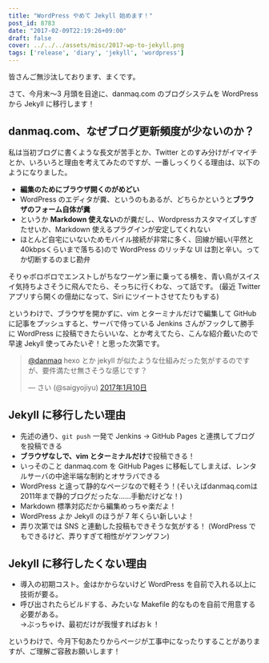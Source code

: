 ```yaml
---
title: "WordPress やめて Jekyll 始めます！"
post_id: 8783
date: "2017-02-09T22:19:26+09:00"
draft: false
cover: ../../../assets/misc/2017-wp-to-jekyll.png
tags: ['release', 'diary', 'jekyll', 'wordpress']
---
```


皆さんご無沙汰しております、まくです。

さて、今月末～3 月頭を目途に、danmaq.com のブログシステムを WordPress から Jekyll に移行します！

## danmaq.com、なぜブログ更新頻度が少ないのか？

私は当初ブログに書くような長文が苦手とか、Twitter とのすみ分けがイマイチとか、いろいろと理由を考えてみたのですが、<!-- more -->一番しっくりくる理由は、以下のようになりました。

* **編集のためにブラウザ開くのがめどい**
* WordPress のエディタが糞、というのもあるが、どちらかというと**ブラウザのフォーム自体が糞**
* というか **Markdown 使えない**のが糞だし、Wordpressカスタマイズしすぎたせいか、Markdown 使えるプラグインが安定してくれない
* ほとんど自宅にいないためモバイル接続が非常に多く、回線が細い(平然と40kbpsくらいまで落ちる)ので WordPress のリッチな UI は割と辛い。ってか切断するのまじ勘弁

そりゃボロボロでエンストしがちなワーゲン車に乗ってる横を、青い鳥がスイスイ気持ちよさそうに飛んでたら、そっちに行くわな、って話です。
(最近 Twitter アプリすら開くの億劫になって、Siri にツイートさせてたりもする)

というわけで、ブラウザを開かずに、vim とターミナルだけで編集して GitHub に記事をプッシュすると、サーバで侍っている Jenkins さんがフックして勝手に WordPress に投稿できたらいいな、とか考えてたら、こんな紹介戴いたので早速 Jekyll 使ってみたいぞ！と思った次第です。

> [@danmaq](https://twitter.com/danmaq) hexo とか jekyll が似たような仕組みだった気がするのですが、要件満たせ無さそうな感じです？
>
> — さい (@saigyojiyu) [2017年1月10日](https://twitter.com/saigyojiyu/status/818766546700861441)

## Jekyll に移行したい理由

* 先述の通り、`git push` 一発で Jenkins → GitHub Pages と連携してブログを投稿できる
* **ブラウザなしで、vim とターミナルだけ**で投稿できる！
* いっそのこと danmaq.com を GitHub Pages に移転してしまえば、レンタルサーバの中途半端な制約とオサラバできる
* WordPress と違って静的なページなので軽そう！(そいえばdanmaq.comは2011年まで静的ブログだったな……手動だけどな！)
* Markdown 標準対応だから編集めっちゃ楽だよ！
* WordPress よか Jekyll のほうが 7 年くらい新しいよ！
* 弄り次第では SNS と連動した投稿もできそうな気がする！ (WordPress でもできるけど、弄りすぎて相性がゲフンゲフン)

## Jekyll に移行したくない理由

* 導入の初期コスト。金はかからないけど WordPress を自前で入れる以上に技術が要る。
* 呼び出されたらビルドする、みたいな Makefile 的なものを自前で用意する必要がある。  
  →ぶっちゃけ、最初だけが我慢すればおｋ！

というわけで、今月下旬あたりからページが工事中になったりすることがありますが、ご理解ご容赦お願いします！
